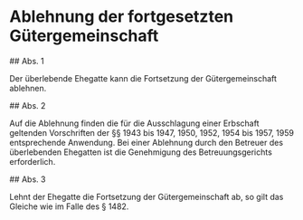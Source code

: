# Ablehnung der fortgesetzten Gütergemeinschaft



\#\# Abs. 1

 Der überlebende Ehegatte kann die Fortsetzung der Gütergemeinschaft ablehnen.

\#\# Abs. 2

 Auf die Ablehnung finden die für die Ausschlagung einer Erbschaft geltenden Vorschriften der §§ 1943 bis 1947, 1950, 1952, 1954 bis 1957, 1959 entsprechende Anwendung. Bei einer Ablehnung durch den Betreuer des überlebenden Ehegatten ist die Genehmigung des Betreuungsgerichts erforderlich.

\#\# Abs. 3

 Lehnt der Ehegatte die Fortsetzung der Gütergemeinschaft ab, so gilt das Gleiche wie im Falle des § 1482\. 

